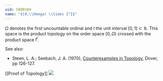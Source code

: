 ```yaml
---
uid: S000104
name: "$[0,\\Omega) \\times I^I$"
---
```

$\Omega$ denotes the first uncountable ordinal and $I$ the unit interval $[0,1] \subset \mathbb{R}$. This space is the product topology on the order space $[0, \Omega)$ crossed with the product space $I^I$.

See also:

* Steen, L. A.; Seebach, J. A. (1970), [Counterexamples in Topology](http://books.google.com/books/about/Counterexamples_in_Topology.html?id=DkEuGkOtSrUC), Dover, pp 126-127.

[[Proof of Topology]]
<img src="http://upload.wikimedia.org/wikipedia/en/a/a6/Ita_Apr_6_2014_2355Z.jpg">

